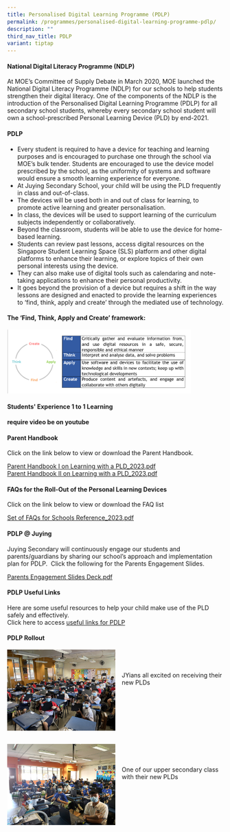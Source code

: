 ```yaml
---
title: Personalised Digital Learning Programme (PDLP)
permalink: /programmes/personalised-digital-learning-programme-pdlp/
description: ""
third_nav_title: PDLP
variant: tiptap
---
```

#### **National Digital Literacy Programme (NDLP)**
At MOE’s Committee of Supply Debate in March 2020, MOE launched the National Digital Literacy&nbsp;Programme&nbsp;(NDLP) for our schools to help students strengthen their digital literacy. One of the components of the NDLP is the introduction of the&nbsp;Personalised&nbsp;Digital Learning&nbsp;Programme&nbsp;(PDLP) for all secondary school students, whereby every secondary school student will own a school-prescribed Personal Learning Device (PLD) by end-2021.

#### **PDLP**
* Every student is required to have a device for teaching and learning purposes and is encouraged to purchase one through the school via MOE’s bulk tender. Students are encouraged to use the device model prescribed by the school, as the uniformity of systems and software would ensure a smooth learning experience for everyone.
* At Juying Secondary School, your child will be using the PLD frequently in class and out-of-class.
* The devices will be used both in and out of class for learning, to promote active learning and greater personalisation. 
* In class, the devices will be used to support learning of the curriculum subjects independently or collaboratively.
* Beyond the classroom, students will be able to use the device for home-based learning.
* Students can review past lessons, access digital resources on the Singapore Student Learning Space (SLS) platform and other digital platforms to enhance their learning, or explore topics of their own personal interests using the device.
* They can also make use of digital tools such as calendaring and note-taking applications to enhance their personal productivity.
* It goes beyond the provision of a device but requires a shift in the way lessons are designed and enacted to provide the learning experiences to ‘find, think, apply and create’ through the mediated use of technology.

#### **The ‘Find, Think, Apply and Create’ framework:**

<img src="/images/pdlp1.jpg" style="width:85%">

#### **Students' Experience 1 to 1 Learning**

**require video be on youtube**

#### **Parent Handbook**
Click on the link below to view or download the Parent Handbook.

[Parent Handbook I on Learning with a PLD_2023.pdf](/files/Parent%20Handbook%20I%20on%20Learning%20with%20a%20PLD_2023.pdf)<br>
[Parent Handbook II on Learning with a PLD_2023.pdf](/files/Parent%20Handbook%20II%20on%20Learning%20with%20a%20PLD_2023.pdf.pdf)

#### **FAQs for the Roll-Out of the Personal Learning Devices**
Click on the link below to view or download the FAQ list

[Set of FAQs for Schools Reference_2023.pdf](/files/Set%20of%20FAQs%20for%20Schools%20Reference_2023.pdf)

#### **PDLP @ Juying**
Juying Secondary will continuously engage our students and parents/guardians by sharing our school’s&nbsp;approach and implementation plan for PDLP.&nbsp; Click the following for the Parents Engagement Slides.

[Parents Engagement Slides Deck.pdf](/files/Parent%20Engagement%20Deck.pdf)

#### **PDLP Useful Links**
Here are some useful resources to help your child make use of the PLD safely and effectively.<br>
Click here to access&nbsp;[useful links for PDLP](/programmes/personalised-digital-learning-programme-pdlp/pdlp-useful-links)

#### **PDLP Rollout**
<img src="/images/pdlp2.jpg" style="width:50%;margin-right:15px;" align="left">
<br><br><br>JYians all excited on receiving their new PLDs

<br clear="left"><br>

<img src="/images/pdlp3.jpg" style="width:50%;margin-right:15px;" align="left">
<br><br><br>One of our upper secondary class with their new PLDs